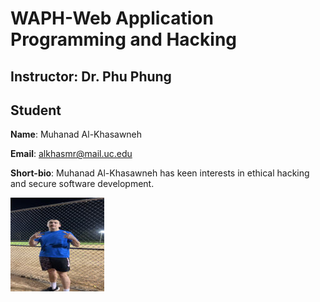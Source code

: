 # WAPH-Web Application Programming and Hacking

## Instructor: Dr. Phu Phung

## Student

**Name**: Muhanad Al-Khasawneh

**Email**: alkhasmr@mail.uc.edu

**Short-bio**: Muhanad Al-Khasawneh has keen interests in ethical hacking and secure software development.

![Muhanad's Profile Pic](profilepicresize.jpg)

